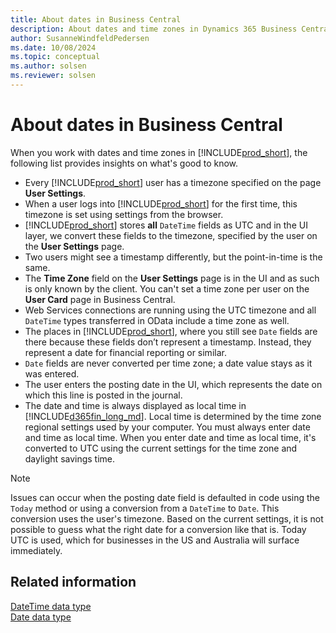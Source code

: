 ```yaml
---
title: About dates in Business Central
description: About dates and time zones in Dynamics 365 Business Central
author: SusanneWindfeldPedersen
ms.date: 10/08/2024
ms.topic: conceptual
ms.author: solsen
ms.reviewer: solsen
---
```


# About dates in Business Central

When you work with dates and time zones in [!INCLUDE[prod_short](../includes/prod_short.md)], the following list provides insights on what's good to know.

- Every [!INCLUDE[prod_short](../includes/prod_short.md)] user has a timezone specified on the page **User Settings**.
- When a user logs into [!INCLUDE[prod_short](../includes/prod_short.md)] for the first time, this timezone is set using settings from the browser.
- [!INCLUDE[prod_short](../includes/prod_short.md)] stores **all** `DateTime` fields as UTC and in the UI layer, we convert these fields to the timezone, specified by the user on the **User Settings** page.
- Two users might see a timestamp differently, but the point-in-time is the same.
- The **Time Zone** field on the **User Settings** page is in the UI and as such is only known by the client. You can't set a time zone per user on the **User Card** page in Business Central.
- Web Services connections are running using the UTC timezone and all `DateTime` types transferred in OData include a time zone as well. 
- The places in [!INCLUDE[prod_short](../includes/prod_short.md)], where you still see `Date` fields are there because these fields don’t represent a timestamp. Instead, they represent a date for financial reporting or similar.
- `Date` fields are never converted per time zone; a date value stays as it was entered.
- The user enters the posting date in the UI, which represents the date on which this line is posted in the journal.
- The date and time is always displayed as local time in [!INCLUDE[d365fin_long_md](../../includes/d365fin_long_md.md)]. Local time is determined by the time zone regional settings used by your computer. You must always enter date and time as local time. When you enter date and time as local time, it's converted to UTC using the current settings for the time zone and daylight savings time.  

> [!NOTE]  
> Issues can occur when the posting date field is defaulted in code using the `Today` method or using a conversion from a `DateTime` to `Date`. This conversion uses the user's timezone. Based on the current settings, it is not possible to guess what the right date for a conversion like that is. Today UTC is used, which for businesses in the US and Australia will surface immediately.

## Related information

[DateTime data type](methods-auto/datetime/datetime-data-type.md)  
[Date data type](methods-auto/date/date-data-type.md)
